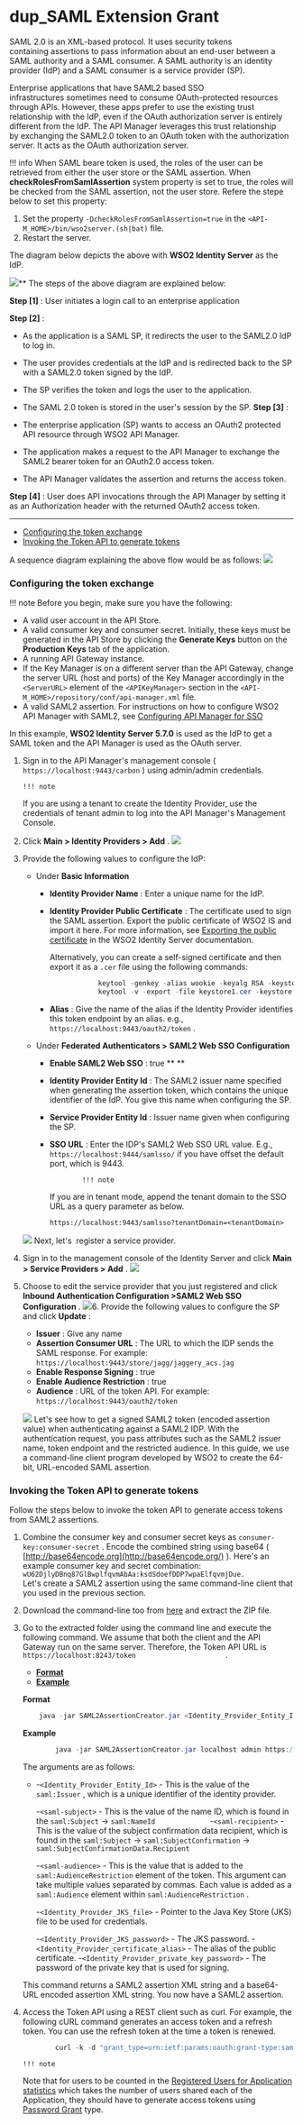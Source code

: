 # dup\_SAML Extension Grant

SAML 2.0 is an XML-based protocol. It uses security tokens containing assertions to pass information about an end-user between a SAML authority and a SAML consumer. A SAML authority is an identity provider (IdP) and a SAML consumer is a service provider (SP).

Enterprise applications that have SAML2 based SSO infrastructures sometimes need to consume OAuth-protected resources through APIs. However, these apps prefer to use the existing trust relationship with the IdP, even if the OAuth authorization server is entirely different from the IdP. The API Manager leverages this trust relationship by exchanging the SAML2.0 token to an OAuth token with the authorization server. It acts as the OAuth authorization server.

!!! info
When SAML beare token is used, the roles of the user can be retrieved from either the user store or the SAML assertion. When **checkRolesFromSamlAssertion** system property is set to true, the roles will be checked from the SAML assertion, not the user store. Refere the stepe below to set this property:

1.  Set the property `-DcheckRolesFromSamlAssertion=true` in the `<API-M_HOME>/bin/wso2server.(sh|bat)` file.
2.  Restart the server.


The diagram below depicts the above with **WSO2 Identity Server** as the IdP.

![]({{base_path}}/assets/attachments/103335249/103335258.png)** The steps of the above diagram are explained below:

**Step \[1\]** : User initiates a login call to an enterprise application

**Step \[2\]** :

-   As the application is a SAML SP, it redirects the user to the SAML2.0 IdP to log in.
-   The user provides credentials at the IdP and is redirected back to the SP with a SAML2.0 token signed by the IdP.
-   The SP verifies the token and logs the user to the application.
-   The SAML 2.0 token is stored in the user's session by the SP. 
**Step \[3\]** :

-   The enterprise application (SP) wants to access an OAuth2 protected API resource through WSO2 API Manager.
-   The application makes a request to the API Manager to exchange the SAML2 bearer token for an OAuth2.0 access token.
-   The API Manager validates the assertion and returns the access token.

**Step \[4\]** : User does API invocations through the API Manager by setting it as an Authorization header with the returned OAuth2 access token.

------------------------------------------------------------------------

-   [Configuring the token exchange](#dup_SAMLExtensionGrant-Configuringthetokenexchange)
-   [Invoking the Token API to generate tokens](#dup_SAMLExtensionGrant-InvokingtheTokenAPItogeneratetokens)

A sequence diagram explaining the above flow would be as follows:
![]({{base_path}}/assets/attachments/126561121/126561122.png)
### Configuring the token exchange

!!! note
Before you begin, make sure you have the following:

-   A valid user account in the API Store.
-   A valid consumer key and consumer secret. Initially, these keys must be generated in the API Store by clicking the **Generate Keys** button on the **Production Keys** tab of the application.
-   A running API Gateway instance.
-   If the Key Manager is on a different server than the API Gateway, change the server URL (host and ports) of the Key Manager accordingly in the `<ServerURL>` element of the `<APIKeyManager>` section in the `<API-M_HOME>/repository/conf/api-manager.xml` file.
-   A valid SAML2 assertion. For instructions on how to configure WSO2 API Manager with SAML2, see [Configuring API Manager for SSO](https://docs.wso2.com/display/AM260/Configuring+API+Manager+for+SSO)


In this example, **WSO2 Identity Server 5.7.0** is used as the IdP to get a SAML token and the API Manager is used as the OAuth server.

1.  Sign in to the API Manager's management console ( `https://localhost:9443/carbon` ) using admin/admin credentials.

        !!! note
    If you are using a tenant to create the Identity Provider, use the credentials of tenant admin to log into the API Manager's Management Console.


2.  Click **Main &gt; Identity Providers &gt; Add** .
    ![]({{base_path}}/assets/attachments/126561121/126561127.png)
3.  Provide the following values to configure the IdP:
    -   Under **Basic Information**
        -   **Identity Provider Name** : Enter a unique name for the IdP.
        -   **Identity Provider Public Certificate** : The certificate used to sign the SAML assertion. Export the public certificate of WSO2 IS and import it here. For more information, see [Exporting the public certificate](https://docs.wso2.com/display/IS570/Enabling+SSO+for+Management+Console+using+OpenSSO+as+the+IDP#EnablingSSOforManagementConsoleusingOpenSSOastheIDP-Exportthepubliccertificate) in the WSO2 Identity Server documentation.

            Alternatively, you can create a self-signed certificate and then export it as a `.cer` file using the following commands:

            ``` java
                        keytool -genkey -alias wookie -keyalg RSA -keystore wookieKeystore.jks -keysize 4096
                        keytool -v -export -file keystore1.cer -keystore wookiekeystore.jks -alias wookie
            ```

        -   **Alias** : Give the name of the alias if the Identity Provider identifies this token endpoint by an alias. e.g., `https://localhost:9443/oauth2/token` .

    -   Under **Federated Authenticators &gt; SAML2 Web SSO Configuration**

        -   **Enable SAML2 Web SSO** : true **
            **

        -   **Identity Provider Entity Id** : The SAML2 issuer name specified when generating the assertion token, which contains the unique identifier of the IdP. You give this name when configuring the SP.

        -   **Service Provider Entity Id** : Issuer name given when configuring the SP.
        -   **SSO URL** : Enter the IDP's SAML2 Web SSO URL value. E.g., `https://localhost:9444/samlsso/` if you have offset the default port, which is 9443.

                        !!! note
            If you are in tenant mode, append the tenant domain to the SSO URL as a query parameter as below.

                https://localhost:9443/samlsso?tenantDomain=<tenantDomain>


    ![]({{base_path}}/assets/attachments/126561121/126561125.png)
    Next, let's  register a service provider.
4.  Sign in to the management console of the Identity Server and click **Main &gt; Service Providers &gt; Add** .
    ![]({{base_path}}/assets/attachments/126561121/126561126.png)
5.  Choose to edit the service provider that you just registered and click **Inbound Authentication Configuration &gt;SAML2 Web SSO Configuration** .
    ![]({{base_path}}/assets/attachments/126561121/126561123.png)6.  Provide the following values to configure the SP and click **Update** :
    -   **Issuer** : Give any name
    -   **Assertion Consumer URL** : The URL to which the IDP sends the SAML response. For example: `https://localhost:9443/store/jagg/jaggery_acs.jag                       `
    -   **Enable Response Signing** : true
    -   **Enable Audience Restriction** : true
    -   **Audience** : URL of the token API.
        For example: `https://localhost:9443/oauth2/token                       `

    ![]({{base_path}}/assets/attachments/126561121/126561124.png)
    Let's see how to get a signed SAML2 token (encoded assertion value) when authenticating against a SAML2 IDP. With the authentication request, you pass attributes such as the SAML2 issuer name, token endpoint and the restricted audience. In this guide, we use a command-line client program developed by WSO2 to create the 64-bit, URL-encoded SAML assertion.

### Invoking the Token API to generate tokens

Follow the steps below to invoke the token API to generate access tokens from SAML2 assertions.

1.  Combine the consumer key and consumer secret keys as `consumer-key:consumer-secret` . Encode the combined string using base64 ( [http://base64encode.org](http://base64encode.org/) ). Here's an example consumer key and secret combination: `wU62DjlyDBnq87GlBwplfqvmAbAa:ksdSdoefDDP7wpaElfqvmjDue.         `
    Let's create a SAML2 assertion using the same command-line client that you used in the previous section.
2.  Download the command-line too from [here]({{base_path}}/assets/attachments/126561121/126561129.zip) and extract the ZIP file.
3.  Go to the extracted folder using the command line and execute the following command. We assume that both the client and the API Gateway run on the same server. Therefore, the Token API URL is `https://localhost:8243/token                      .          `

    -   [**Format**](#format)
    -   [**Example**](#example)

    **Format**

    ``` java
        java -jar SAML2AssertionCreator.jar <Identity_Provider_Entity_Id> <saml-subject> <saml-recipient> <saml-audience> <Identity_Provider_JKS_file> <Identity_Provider_JKS_password> <Identity_Provider_certificate_alias> <Identity_Provider_private_key_password>
    ```

    **Example**

    ``` java
            java -jar SAML2AssertionCreator.jar localhost admin https://localhost:9443/oauth2/token https://localhost:9443/oauth2/token /home/user/wso2am-2.1.0/repository/resources/security/wso2carbon.jks wso2carbon wso2carbon wso2carbon
    ```

    The arguments are as follows:

    -   -`<Identity_Provider_Entity_Id>` - This is the value of the `saml:Issuer` , which is a unique identifier of the identity provider.

        -`<saml-subject>` - This is the value of the name ID, which is found in the `saml:Subject` -&gt; `saml:NameId             `
        -`<saml-recipient>` - This is the value of the subject confirmation data recipient, which is found in the `saml:Subject` -&gt; `saml:SubjectConfirmation` -&gt; `saml:SubjectConfirmationData.Recipient              `

        -`<saml-audience>` - This is the value that is added to the `saml:AudienceRestriction` element of the token. This argument can take multiple values separated by commas. Each value is added as a `saml:Audience` element within `saml:AudienceRestriction` .

        -`<Identity_Provider_JKS_file>` - Pointer to the Java Key Store (JKS) file to be used for credentials.

        -`<Identity_Provider_JKS_password>` - The JKS password.
        -`<Identity_Provider_certificate_alias>` - The alias of the public certificate.
        -`<Identity_Provider_private_key_password>` - The password of the private key that is used for signing.

    This command returns a SAML2 assertion XML string and a base64-URL encoded assertion XML string.
    You now have a SAML2 assertion.

4.  Access the Token API using a REST client such as curl. For example, the following cURL command generates an access token and a refresh token. You can use the refresh token at the time a token is renewed.

    ``` java
            curl -k -d "grant_type=urn:ietf:params:oauth:grant-type:saml2-bearer&assertion=<base64-URL_encoded_assertion>&scope=PRODUCTION" -H "Authorization: Basic <base64_encoded_consumer-key:consumer_secret>" -H "Content-Type: application/x-www-form-urlencoded" https://localhost:8243/token
    ```

        !!! note
    Note that for users to be counted in the [Registered Users for Application statistics](https://docs.wso2.com/display/AM260/Viewing+API+Statistics#ViewingAPIStatistics-topUsers) which takes the number of users shared each of the Application, they should have to generate access tokens using [Password Grant](_Password_Grant_) type.



